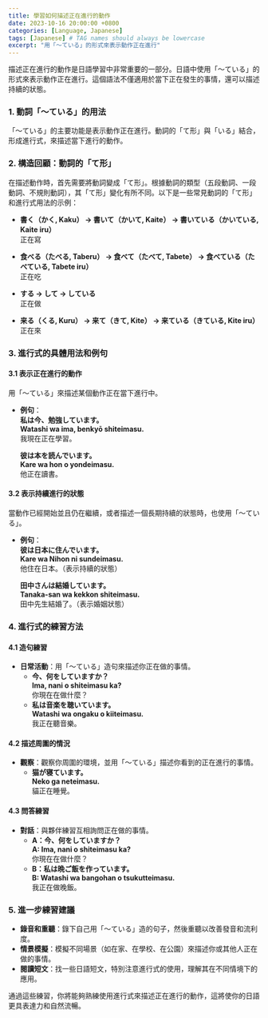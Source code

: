 ```yaml
---
title: 學習如何描述正在進行的動作
date: 2023-10-16 20:00:00 +0800
categories: [Language, Japanese]
tags: [Japanese] # TAG names should always be lowercase
excerpt: "用「〜ている」的形式來表示動作正在進行"
---
```


描述正在進行的動作是日語學習中非常重要的一部分。日語中使用「〜ている」的形式來表示動作正在進行。這個語法不僅適用於當下正在發生的事情，還可以描述持續的狀態。

### **1. 動詞「〜ている」的用法**

「〜ている」的主要功能是表示動作正在進行。動詞的「て形」與「いる」結合，形成進行式，來描述當下進行的動作。

### **2. 構造回顧：動詞的「て形」**

在描述動作時，首先需要將動詞變成「て形」。根據動詞的類型（五段動詞、一段動詞、不規則動詞），其「て形」變化有所不同。以下是一些常見動詞的「て形」和進行式用法的示例：

- **書く（かく, Kaku） → 書いて（かいて, Kaite） → 書いている（かいている, Kaite iru）**  
  正在寫

- **食べる（たべる, Taberu） → 食べて（たべて, Tabete） → 食べている（たべている, Tabete iru）**  
  正在吃

- **する → して → している**  
  正在做

- **来る（くる, Kuru） → 来て（きて, Kite） → 来ている（きている, Kite iru）**  
  正在來

### **3. 進行式的具體用法和例句**

#### **3.1 表示正在進行的動作**
用「〜ている」來描述某個動作正在當下進行中。

- **例句**：  
  **私は今、勉強しています。**  
  **Watashi wa ima, benkyō shiteimasu.**  
  我現在正在學習。

  **彼は本を読んでいます。**  
  **Kare wa hon o yondeimasu.**  
  他正在讀書。

#### **3.2 表示持續進行的狀態**
當動作已經開始並且仍在繼續，或者描述一個長期持續的狀態時，也使用「〜ている」。

- **例句**：  
  **彼は日本に住んでいます。**  
  **Kare wa Nihon ni sundeimasu.**  
  他住在日本。（表示持續的狀態）

  **田中さんは結婚しています。**  
  **Tanaka-san wa kekkon shiteimasu.**  
  田中先生結婚了。（表示婚姻狀態）

### **4. 進行式的練習方法**

#### **4.1 造句練習**
- **日常活動**：用「〜ている」造句來描述你正在做的事情。
  - **今、何をしていますか？**  
    **Ima, nani o shiteimasu ka?**  
    你現在在做什麼？
  - **私は音楽を聴いています。**  
    **Watashi wa ongaku o kiiteimasu.**  
    我正在聽音樂。

#### **4.2 描述周圍的情況**
- **觀察**：觀察你周圍的環境，並用「〜ている」描述你看到的正在進行的事情。
  - **猫が寝ています。**  
    **Neko ga neteimasu.**  
    貓正在睡覺。

#### **4.3 問答練習**
- **對話**：與夥伴練習互相詢問正在做的事情。
  - **A：今、何をしていますか？**  
    **A: Ima, nani o shiteimasu ka?**  
    你現在在做什麼？
  - **B：私は晩ご飯を作っています。**  
    **B: Watashi wa bangohan o tsukutteimasu.**  
    我正在做晚飯。

### **5. 進一步練習建議**

- **錄音和重聽**：錄下自己用「〜ている」造的句子，然後重聽以改善發音和流利度。
- **情景模擬**：模擬不同場景（如在家、在學校、在公園）來描述你或其他人正在做的事情。
- **閱讀短文**：找一些日語短文，特別注意進行式的使用，理解其在不同情境下的應用。

通過這些練習，你將能夠熟練使用進行式來描述正在進行的動作，這將使你的日語更具表達力和自然流暢。
